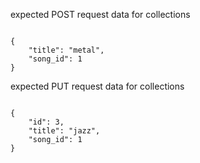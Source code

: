 expected POST request data for collections

```

{
    "title": "metal",
    "song_id": 1
}

```

expected PUT request data for collections

```

{
    "id": 3,
    "title": "jazz",
    "song_id": 1
}

```

